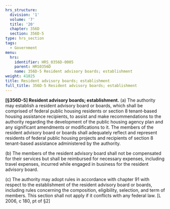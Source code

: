 ```yaml
---
hrs_structure:
  division: '1'
  volume: '7'
  title: '20'
  chapter: 356D
  section: 356D-5
type: hrs_section
tags:
  - Government
menu:
  hrs:
    identifier: HRS_0356D-0005
    parent: HRS0356D
    name: 356D-5 Resident advisory boards; establishment
weight: 41025
title: Resident advisory boards; establishment
full_title: 356D-5 Resident advisory boards; establishment
---
```

**[§356D-5] Resident advisory boards; establishment.** (a) The authority may establish a resident advisory board or boards, which shall be comprised of federal public housing residents or section 8 tenant-based housing assistance recipients, to assist and make recommendations to the authority regarding the development of the public housing agency plan and any significant amendments or modifications to it. The members of the resident advisory board or boards shall adequately reflect and represent residents of federal public housing projects and recipients of section 8 tenant-based assistance administered by the authority.

(b) The members of the resident advisory board shall not be compensated for their services but shall be reimbursed for necessary expenses, including travel expenses, incurred while engaged in business for the resident advisory board.

(c) The authority may adopt rules in accordance with chapter 91 with respect to the establishment of the resident advisory board or boards, including rules concerning the composition, eligibility, selection, and term of members. This section shall not apply if it conflicts with any federal law. [L 2006, c 180, pt of §2]